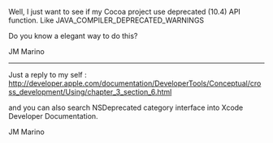 Well, I just want to see if my Cocoa project use deprecated (10.4) API function.
Like JAVA_COMPILER_DEPRECATED_WARNINGS

Do you know a elegant way to do this?

JM Marino

----

Just a reply to my self :
http://developer.apple.com/documentation/DeveloperTools/Conceptual/cross_development/Using/chapter_3_section_6.html

and you can also search NSDeprecated category interface into Xcode Developer Documentation.

JM Marino
